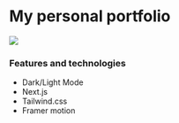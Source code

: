 # My personal portfolio

![](https://media.graphcms.com/DYhN8nB9RN21BfAFzPM9)

### Features and technologies

- Dark/Light Mode
- Next.js
- Tailwind.css
- Framer motion
